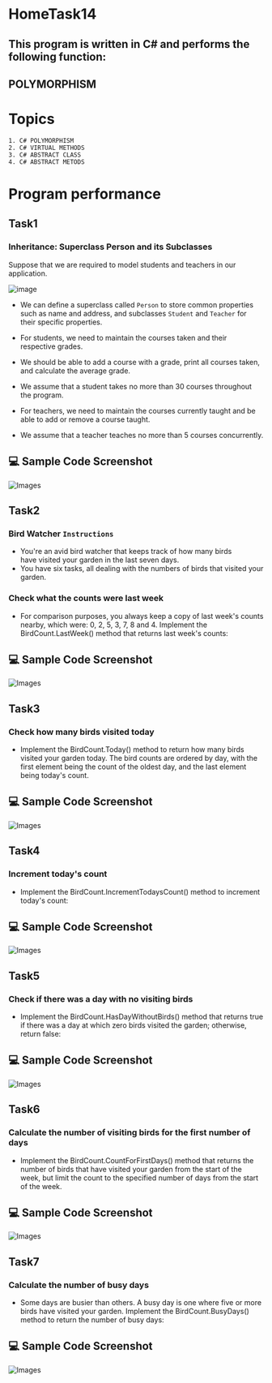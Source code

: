 # HomeTask14

## This program is written in C# and performs the following function:

## POLYMORPHISM

# Topics

```
1. C# POLYMORPHISM
2. C# VIRTUAL METHODS
3. C# ABSTRACT CLASS
4. C# ABSTRACT METODS
```

# Program performance

## Task1

### Inheritance: Superclass Person and its Subclasses

Suppose that we are required to model students and teachers in our application.

![image](./Pictures/image.png)

- We can define a superclass called `Person` to store common properties such as name and address, and subclasses `Student` and `Teacher` for their specific properties.

- For students, we need to maintain the courses taken and their respective grades.

- We should be able to add a course with a grade, print all courses taken, and calculate the average grade.

- We assume that a student takes no more than 30 courses throughout the program.

- For teachers, we need to maintain the courses currently taught and be able to add or remove a course taught.
- We assume that a teacher teaches no more than 5 courses concurrently.

## 💻 Sample Code Screenshot

![Images](./Pictures/Screenshot_1.png)

## Task2

### Bird Watcher `Instructions`

- You're an avid bird watcher that keeps track of how many birds  
  have visited your garden in the last seven days.
- You have six tasks, all dealing with the numbers of birds that visited your garden.

### Check what the counts were last week

- For comparison purposes, you always keep a copy of last week's counts nearby, which were: 0, 2, 5, 3, 7, 8 and 4. Implement the BirdCount.LastWeek() method that returns last week's counts:

## 💻 Sample Code Screenshot

![Images](./Pictures/Screenshot_2.png)

## Task3

### Check how many birds visited today

- Implement the BirdCount.Today() method to return how many birds visited your garden today. The bird counts are ordered by day, with the first element being the count of the oldest day, and the last element being today's count.

## 💻 Sample Code Screenshot

![Images](./Pictures/Screenshot_3.png)

## Task4

### Increment today's count

- Implement the BirdCount.IncrementTodaysCount() method to increment today's count:

## 💻 Sample Code Screenshot

![Images](./Pictures/Screenshot_4.png)

## Task5

### Check if there was a day with no visiting birds

- Implement the BirdCount.HasDayWithoutBirds() method that returns true if there was a day at which zero birds visited the garden; otherwise, return false:

## 💻 Sample Code Screenshot

![Images](./Pictures/Screenshot_5.png)

## Task6

### Calculate the number of visiting birds for the first number of days

- Implement the BirdCount.CountForFirstDays() method that returns the number of birds that have visited your garden from the start of the week, but limit the count to the specified number of days from the start of the week.

## 💻 Sample Code Screenshot

![Images](./Pictures/Screenshot_6.png)

## Task7

### Calculate the number of busy days

- Some days are busier than others. A busy day is one where five or more birds have visited your garden. Implement the BirdCount.BusyDays() method to return the number of busy days:

## 💻 Sample Code Screenshot

![Images](./Pictures/Screenshot_7.png)
